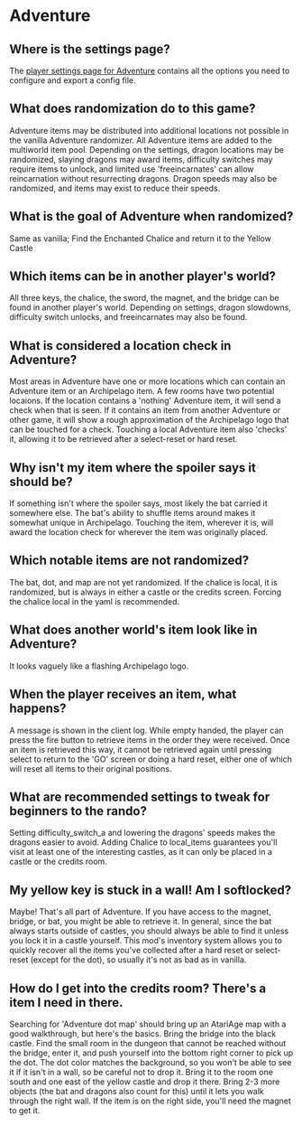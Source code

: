 # Adventure

## Where is the settings page?
The [player settings page for Adventure](../player-settings) contains all the options you need to configure and export a config file.

## What does randomization do to this game?
Adventure items may be distributed into additional locations not possible in the vanilla Adventure randomizer.  All
Adventure items are added to the multiworld item pool.  Depending on the settings, dragon locations may be randomized,
slaying dragons may award items, difficulty switches may require items to unlock, and limited use 'freeincarnates'
can allow reincarnation without resurrecting dragons.  Dragon speeds may also be randomized, and items may exist
to reduce their speeds.

## What is the goal of Adventure when randomized?
Same as vanilla; Find the Enchanted Chalice and return it to the Yellow Castle

## Which items can be in another player's world?
All three keys, the chalice, the sword, the magnet, and the bridge can be found in another player's world.  Depending on
settings, dragon slowdowns, difficulty switch unlocks, and freeincarnates may also be found.

## What is considered a location check in Adventure?
Most areas in Adventure have one or more locations which can contain an Adventure item or an Archipelago item.
A few rooms have two potential locaions.  If the location contains a 'nothing' Adventure item, it will send a check when
that is seen.  If it contains an item from another Adventure or other game, it will show a rough approximation of the
Archipelago logo that can be touched for a check.  Touching a local Adventure item also 'checks' it, allowing it to be
retrieved after a select-reset or hard reset.

## Why isn't my item where the spoiler says it should be?
If something isn't where the spoiler says, most likely the bat carried it somewhere else.  The bat's ability to shuffle
items around makes it somewhat unique in Archipelago.  Touching the item, wherever it is, will award the location check
for wherever the item was originally placed.

## Which notable items are not randomized?
The bat, dot, and map are not yet randomized.  If the chalice is local, it is randomized, but is always in either a 
castle or the credits screen.  Forcing the chalice local in the yaml is recommended.

## What does another world's item look like in Adventure?
It looks vaguely like a flashing Archipelago logo. 

## When the player receives an item, what happens?
A message is shown in the client log.  While empty handed, the player can press the fire button to retrieve items in the
order they were received.  Once an item is retrieved this way, it cannot be retrieved again until pressing select to 
return to the 'GO' screen or doing a hard reset, either one of which will reset all items to their original positions.

## What are recommended settings to tweak for beginners to the rando?
Setting difficulty_switch_a and lowering the dragons' speeds makes the dragons easier to avoid.  Adding Chalice to 
local_items guarantees you'll visit at least one of the interesting castles, as it can only be placed in a castle or
the credits room.

## My yellow key is stuck in a wall!  Am I softlocked?
Maybe!  That's all part of Adventure.  If you have access to the magnet, bridge, or bat, you might be able to retrieve
it.  In general, since the bat always starts outside of castles, you should always be able to find it unless you lock
it in a castle yourself.  This mod's inventory system allows you to quickly recover all the items
you've collected after a hard reset or select-reset (except for the dot), so usually it's not as bad as in vanilla.

## How do I get into the credits room?  There's a item I need in there.
Searching for 'Adventure dot map' should bring up an AtariAge map with a good walkthrough, but here's the basics.
Bring the bridge into the black castle.  Find the small room in the dungeon that cannot be reached without the bridge, 
enter it, and push yourself into the bottom right corner to pick up the dot.  The dot color matches the background,
so you won't be able to see it if it isn't in a wall, so be careful not to drop it.  Bring it to the room one south and
one east of the yellow castle and drop it there. Bring 2-3 more objects (the bat and dragons also count for this) until 
it lets you walk through the right wall.
If the item is on the right side, you'll need the magnet to get it.